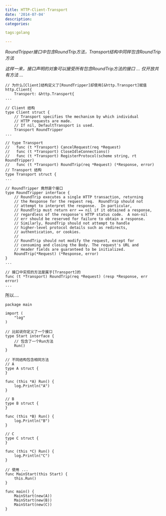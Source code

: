 ```yaml
---
title: HTTP-Client-Transport
date: '2014-07-04'
description:
categories:

tags:golang

---
```


>

*RoundTripper接口中包含RoundTrip方法，Transport结构中同样包含RoundTrip方法*

*这样一来，接口声明的对象可以接受所有包含RoundTrip方法的接口 ... 仅开放共有方法 ...*

>

	// 为什么[Client]结构定义了[RoundTripper]却使用[&http.Transport]赋值
	http.Client{
		Transport: &http.Transport{
	...
	 
	// Client 结构
	type Client struct {
		// Transport specifies the mechanism by which individual
		// HTTP requests are made.
		// If nil, DefaultTransport is used.
		Transport RoundTripper
	...

	// type Transport
	//   func (t *Transport) CancelRequest(req *Request)
	//   func (t *Transport) CloseIdleConnections()
	//   func (t *Transport) RegisterProtocol(scheme string, rt RoundTripper)
	//   func (t *Transport) RoundTrip(req *Request) (*Response, error)
	// Transport 结构
	type Transport struct {
	...
	 
	// RoundTripper 竟然是个接口
	type RoundTripper interface {
		// RoundTrip executes a single HTTP transaction, returning
		// the Response for the request req.  RoundTrip should not
		// attempt to interpret the response.  In particular,
		// RoundTrip must return err == nil if it obtained a response,
		// regardless of the response's HTTP status code.  A non-nil
		// err should be reserved for failure to obtain a response.
		// Similarly, RoundTrip should not attempt to handle
		// higher-level protocol details such as redirects,
		// authentication, or cookies.
		//
		// RoundTrip should not modify the request, except for
		// consuming and closing the Body. The request's URL and
		// Header fields are guaranteed to be initialized.
		RoundTrip(*Request) (*Response, error)
	}
	...
	 
	// 接口中实现的方法是属于[Transport]的
	func (t *Transport) RoundTrip(req *Request) (resp *Response, err error)
	...
	 
	 
所以....

>

	package main

	import (
		"log"
	)

	// 比如说你定义了一个接口
	type Start interface {
		// 包含了一个Run方法
		Run()
	}

	// 不同结构包含相同方法
	// A
	type A struct {
	}

	func (this *A) Run() {
		log.Println("A")
	}

	// B
	type B struct {
	}

	func (this *B) Run() {
		log.Println("B")
	}

	// C
	type C struct {
	}

	func (this *C) Run() {
		log.Println("C")
	}

	// 使用 ...
	func MainStart(this Start) {
		this.Run()
	}

	func main() {
		MainStart(new(A))
		MainStart(new(B))
		MainStart(new(C))
	}

>

